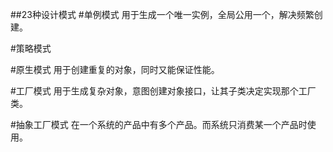 ##23种设计模式
#单例模式
用于生成一个唯一实例，全局公用一个，解决频繁创建。


#策略模式

#原生模式
用于创建重复的对象，同时又能保证性能。

#工厂模式
用于生成复杂对象，意图创建对象接口，让其子类决定实现那个工厂类。

#抽象工厂模式
在一个系统的产品中有多个产品。而系统只消费某一个产品时使用。
